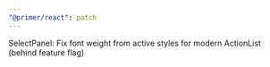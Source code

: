 ```yaml
---
"@primer/react": patch
---
```


SelectPanel: Fix font weight from active styles for modern ActionList (behind feature flag)

